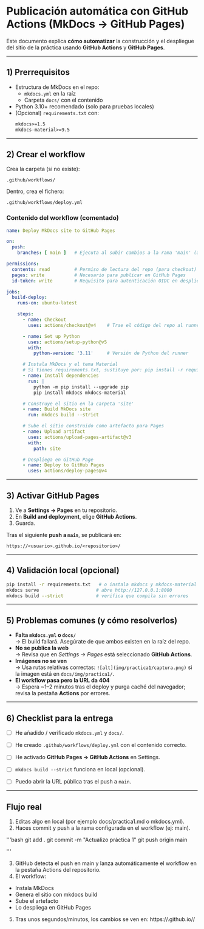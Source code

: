 # Publicación automática con GitHub Actions (MkDocs → GitHub Pages)

Este documento explica **cómo automatizar** la construcción y el despliegue del sitio de la práctica usando **GitHub Actions** y **GitHub Pages**.

---

## 1) Prerrequisitos

- Estructura de MkDocs en el repo:
  - `mkdocs.yml` en la raíz
  - Carpeta `docs/` con el contenido
- Python 3.10+ recomendado (solo para pruebas locales)
- (Opcional) `requirements.txt` con:
  ```txt
  mkdocs>=1.5
  mkdocs-material>=9.5
  ```

---

## 2) Crear el workflow

Crea la carpeta (si no existe):

```
.github/workflows/
```

Dentro, crea el fichero:

```
.github/workflows/deploy.yml
```

### Contenido del workflow (comentado)

```yaml
name: Deploy MkDocs site to GitHub Pages

on:
  push:
    branches: [ main ]   # Ejecuta al subir cambios a la rama 'main' (ajusta si usas otra)

permissions:
  contents: read         # Permiso de lectura del repo (para checkout)
  pages: write           # Necesario para publicar en GitHub Pages
  id-token: write        # Requisito para autenticación OIDC en despliegue

jobs:
  build-deploy:
    runs-on: ubuntu-latest

    steps:
      - name: Checkout
        uses: actions/checkout@v4    # Trae el código del repo al runner

      - name: Set up Python
        uses: actions/setup-python@v5
        with:
          python-version: '3.11'     # Versión de Python del runner

      # Instala MkDocs y el tema Material
      # Si tienes requirements.txt, sustituye por: pip install -r requirements.txt
      - name: Install dependencies
        run: |
          python -m pip install --upgrade pip
          pip install mkdocs mkdocs-material

      # Construye el sitio en la carpeta 'site'
      - name: Build MkDocs site
        run: mkdocs build --strict

      # Sube el sitio construido como artefacto para Pages
      - name: Upload artifact
        uses: actions/upload-pages-artifact@v3
        with:
          path: site

      # Despliega en GitHub Page
      - name: Deploy to GitHub Pages
        uses: actions/deploy-pages@v4
```

---

## 3) Activar GitHub Pages

1. Ve a **Settings → Pages** en tu repositorio.  
2. En **Build and deployment**, elige **GitHub Actions**.  
3. Guarda.

Tras el siguiente **push a `main`**, se publicará en:
```
https://<usuario>.github.io/<repositorio>/
```

---

## 4) Validación local (opcional)

```bash
pip install -r requirements.txt   # o instala mkdocs y mkdocs-material
mkdocs serve                     # abre http://127.0.0.1:8000
mkdocs build --strict            # verifica que compila sin errores
```

---

## 5) Problemas comunes (y cómo resolverlos)

- **Falta `mkdocs.yml` o `docs/`**  
  → El build fallará. Asegúrate de que ambos existen en la raíz del repo.
- **No se publica la web**  
  → Revisa que en *Settings → Pages* está seleccionado **GitHub Actions**.
- **Imágenes no se ven**  
  → Usa rutas relativas correctas: `![alt](img/practica1/captura.png)` si la imagen está en `docs/img/practica1/`.
- **El workflow pasa pero la URL da 404**  
  → Espera ~1–2 minutos tras el deploy y purga caché del navegador; revisa la pestaña **Actions** por errores.

---

## 6) Checklist para la entrega

- [ ] He añadido / verificado `mkdocs.yml` y `docs/`.
- [ ] He creado `.github/workflows/deploy.yml` con el contenido correcto.
- [ ] He activado **GitHub Pages → GitHub Actions** en Settings.
- [ ] `mkdocs build --strict` funciona en local (opcional).
- [ ] Puedo abrir la URL pública tras el push a `main`.


---

## Flujo real

1. Editas algo en local (por ejemplo docs/practica1.md o mkdocs.yml).
2. Haces commit y push a la rama configurada en el workflow (ej: main).

'''bash
git add .
git commit -m "Actualizo práctica 1"
git push origin main

'''

3. GitHub detecta el push en main y lanza automáticamente el workflow en la pestaña Actions del repositorio.
4. El workflow:  
- Instala MkDocs  
- Genera el sitio con mkdocs build  
- Sube el artefacto  
- Lo despliega en GitHub Pages  
5. Tras unos segundos/minutos, los cambios se ven en: https://<usuario>.github.io/<repositorio>/

